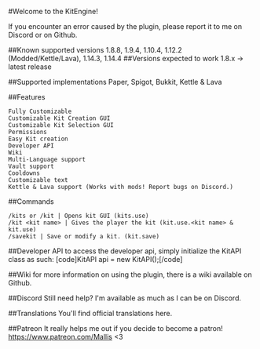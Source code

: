 #Welcome to the KitEngine!

If you encounter an error caused by the plugin, please report it to me on Discord or on Github.

##Known supported versions
1.8.8, 1.9.4, 1.10.4, 1.12.2 (Modded/Kettle/Lava), 1.14.3, 1.14.4
##Versions expected to work
1.8.x -> latest release

##Supported implementations
Paper, Spigot, Bukkit, Kettle & Lava


##Features

    Fully Customizable
    Customizable Kit Creation GUI
    Customizable Kit Selection GUI
    Permissions
    Easy Kit creation
    Developer API
    Wiki
    Multi-Language support
    Vault support
    Cooldowns
    Customizable text
    Kettle & Lava support (Works with mods! Report bugs on Discord.)


##Commands

    /kits or /kit | Opens kit GUI (kits.use)
    /kit <kit name> | Gives the player the kit (kit.use.<kit name> & kit.use)
    /savekit | Save or modify a kit. (kit.save)


##Developer API
to access the developer api, simply initialize the KitAPI class as such: [code]KitAPI api = new KitAPI();[/code]

##Wiki
for more information on using the plugin, there is a wiki available on Github.

##Discord
Still need help? I'm available as much as I can be on Discord.

##Translations
You'll find official translations here.

##Patreon
It really helps me out if you decide to become a patron!
https://www.patreon.com/Mallis <3
